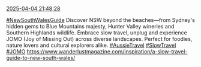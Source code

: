 [2025-04-04 21:48:28](https://mstdn.social/@hill_wanderer/114281893633683259)

<a href="https://mstdn.social/tags/NewSouthWalesGuide" class="mention hashtag" rel="tag">#NewSouthWalesGuide</a> Discover NSW beyond the beaches—from Sydney&#39;s hidden gems to Blue Mountains majesty, Hunter Valley wineries and Southern Highlands wildlife. Embrace slow travel, unplug and experience JOMO (Joy of Missing Out) across diverse landscapes. Perfect for foodies, nature lovers and cultural explorers alike. <a href="https://mstdn.social/tags/AussieTravel" class="mention hashtag" rel="tag">#AussieTravel</a> <a href="https://mstdn.social/tags/SlowTravel" class="mention hashtag" rel="tag">#SlowTravel</a> <a href="https://mstdn.social/tags/JOMO" class="mention hashtag" rel="tag">#JOMO</a> <a href="https://www.wanderlustmagazine.com/inspiration/a-slow-travel-guide-to-new-south-wales/" target="_blank" rel="nofollow noopener noreferrer" translate="no">https://www.wanderlustmagazine.com/inspiration/a-slow-travel-guide-to-new-south-wales/</a>